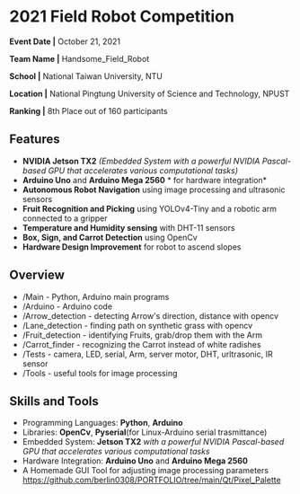 # 2021 Field Robot Competition

**Event Date |** October 21, 2021

**Team Name |** Handsome_Field_Robot

**School |** National Taiwan University, NTU



**Location |** National Pingtung University of Science and Technology, NPUST

**Ranking |** 8th Place out of 160 participants 


## Features

- **NVIDIA Jetson TX2** *(Embedded System with a powerful NVIDIA Pascal-based GPU that accelerates various computational tasks)*
- **Arduino Uno** and **Arduino Mega 2560** * for hardware integration*
-	**Autonomous Robot Navigation** using image processing and ultrasonic sensors
- **Fruit Recognition and Picking** using YOLOv4-Tiny and a robotic arm connected to a gripper
- **Temperature and Humidity sensing** with DHT-11 sensors
- **Box, Sign, and Carrot Detection** using OpenCv 
- **Hardware Design Improvement** for robot to ascend slopes


## Overview

+ /Main - Python, Arduino main programs
+ /Arduino - Arduino code
+ /Arrow_detection - detecting Arrow's direction, distance with opencv
+ /Lane_detection - finding path on synthetic grass with opencv
+ /Fruit_detection - identifying Fruits, grab/drop them with the Arm
+ /Carrot_finder - recognizing the Carrot instead of white radishes
+ /Tests - camera, LED, serial, Arm, server motor, DHT, urltrasonic, IR sensor
+ /Tools - useful tools for image processing 


## Skills and Tools

+ Programming Languages: **Python**, **Arduino**
+ Libraries: **OpenCv**, **Pyserial**(for Linux-Arduino serial trasmittance)
+ Embedded System: **Jetson TX2** *with a powerful NVIDIA Pascal-based GPU that accelerates various computational tasks*
+ Hardware Integration: **Arduino Uno** and **Arduino Mega 2560**
+ A Homemade GUI Tool for adjusting image processing parameters https://github.com/berlin0308/PORTFOLIO/tree/main/Qt/Pixel_Palette
